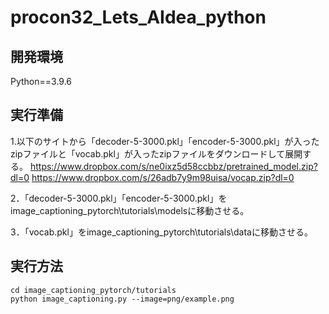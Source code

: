 # procon32_Lets_AIdea_python
## 開発環境
Python==3.9.6

## 実行準備
1.以下のサイトから「decoder-5-3000.pkl」「encoder-5-3000.pkl」が入ったzipファイルと「vocab.pkl」が入ったzipファイルをダウンロードして展開する。
https://www.dropbox.com/s/ne0ixz5d58ccbbz/pretrained_model.zip?dl=0
https://www.dropbox.com/s/26adb7y9m98uisa/vocap.zip?dl=0

2．「decoder-5-3000.pkl」「encoder-5-3000.pkl」をimage_captioning_pytorch\tutorials\modelsに移動させる。

3．「vocab.pkl」をimage_captioning_pytorch\tutorials\dataに移動させる。

## 実行方法

```
cd image_captioning_pytorch/tutorials  
python image_captioning.py --image=png/example.png 
```
